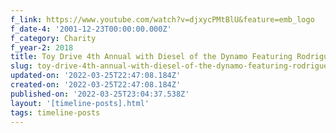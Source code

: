 ```yaml
---
f_link: https://www.youtube.com/watch?v=djxycPMtBlU&feature=emb_logo
f_date-4: '2001-12-23T00:00:00.000Z'
f_category: Charity
f_year-2: 2018
title: Toy Drive 4th Annual with Diesel of the Dynamo Featuring Rodriguez Elementary
slug: toy-drive-4th-annual-with-diesel-of-the-dynamo-featuring-rodriguez-elementary
updated-on: '2022-03-25T22:47:08.184Z'
created-on: '2022-03-25T22:47:08.184Z'
published-on: '2022-03-25T23:04:37.538Z'
layout: '[timeline-posts].html'
tags: timeline-posts
---
```



